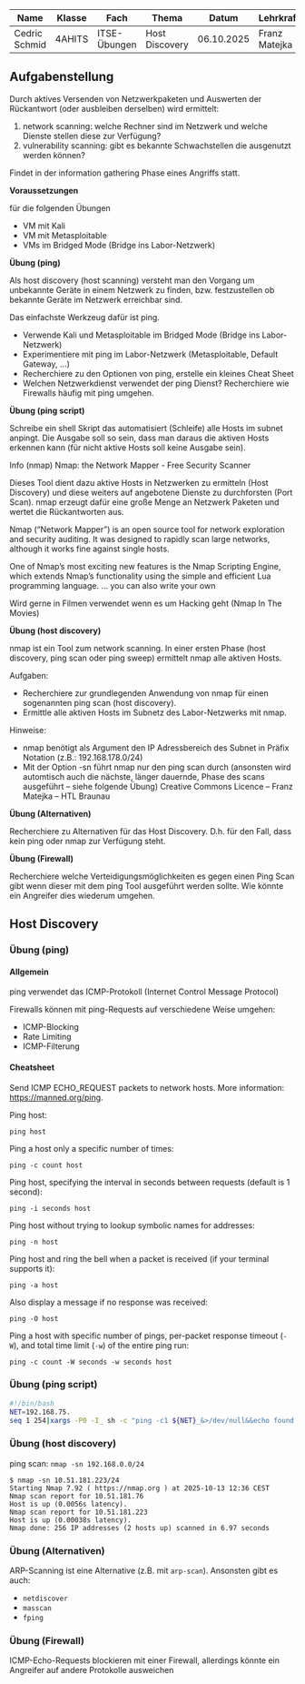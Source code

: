 | Name          | Klasse | Fach         | Thema          | Datum      | Lehrkraft     |
| ------------- | ------ | ------------ | -------------- | ---------- | ------------- |
| Cedric Schmid | 4AHITS | ITSE-Übungen | Host Discovery | 06.10.2025 | Franz Matejka |

## Aufgabenstellung

Durch aktives Versenden von Netzwerkpaketen und Auswerten der Rückantwort (oder ausbleiben derselben) wird ermittelt:

1. network scanning: welche Rechner sind im Netzwerk und welche Dienste stellen diese zur Verfügung?
2. vulnerability scanning: gibt es bekannte Schwachstellen die ausgenutzt werden können?

Findet in der information gathering Phase eines Angriffs statt.

**Voraussetzungen**

für die folgenden Übungen

- VM mit Kali
- VM mit Metasploitable
- VMs im Bridged Mode (Bridge ins Labor-Netzwerk)

**Übung (ping)**

Als host discovery (host scanning) versteht man den Vorgang um unbekannte Geräte in einem Netzwerk zu finden, bzw. festzustellen ob bekannte Geräte im Netzwerk erreichbar sind.

Das einfachste Werkzeug dafür ist ping.

- Verwende Kali und Metasploitable im Bridged Mode (Bridge ins Labor-Netzwerk)
- Experimentiere mit ping im Labor-Netzwerk (Metasploitable, Default Gateway, …)
- Recherchiere zu den Optionen von ping, erstelle ein kleines Cheat Sheet
- Welchen Netzwerkdienst verwendet der ping Dienst? Recherchiere wie Firewalls häufig mit ping umgehen.

**Übung (ping script)**

Schreibe ein shell Skript das automatisiert (Schleife) alle Hosts im subnet anpingt. Die Ausgabe soll so sein, dass man daraus die aktiven Hosts erkennen kann (für nicht aktive Hosts soll keine Ausgabe sein).

Info (nmap)
Nmap: the Network Mapper - Free Security Scanner

Dieses Tool dient dazu aktive Hosts in Netzwerken zu ermitteln (Host Discovery) und diese weiters auf angebotene Dienste zu durchforsten (Port Scan). nmap erzeugt dafür eine große Menge an Netzwerk Paketen und wertet die Rückantworten aus.

Nmap (“Network Mapper”) is an open source tool for network exploration and security auditing. It was designed to rapidly scan large networks, although it works fine against single hosts.

One of Nmap’s most exciting new features is the Nmap Scripting Engine, which extends Nmap’s functionality using the simple and efficient Lua programming language. … you can also write your own

Wird gerne in Filmen verwendet wenn es um Hacking geht (Nmap In The Movies)

**Übung (host discovery)**

nmap ist ein Tool zum network scanning. In einer ersten Phase (host discovery, ping scan oder ping sweep) ermittelt nmap alle aktiven Hosts.

Aufgaben:

- Recherchiere zur grundlegenden Anwendung von nmap für einen sogenannten ping scan (host discovery).
- Ermittle alle aktiven Hosts im Subnetz des Labor-Netzwerks mit nmap.

Hinweise:

- nmap benötigt als Argument den IP Adressbereich des Subnet in Präfix Notation (z.B.: 192.168.178.0/24)
- Mit der Option -sn führt nmap nur den ping scan durch (ansonsten wird automtisch auch die nächste, länger dauernde, Phase des scans ausgeführt – siehe folgende Übung)
Creative Commons Licence – Franz Matejka – HTL Braunau

**Übung (Alternativen)**

Recherchiere zu Alternativen für das Host Discovery. D.h. für den Fall, dass kein ping oder nmap zur Verfügung steht.

**Übung (Firewall)**

Recherchiere welche Verteidigungsmöglichkeiten es gegen einen Ping Scan gibt wenn dieser mit dem ping Tool ausgeführt werden sollte. Wie könnte ein Angreifer dies wiederum umgehen.

## Host Discovery

### Übung (ping)

#### Allgemein

ping verwendet das ICMP-Protokoll (Internet Control Message Protocol)

Firewalls können mit ping-Requests auf verschiedene Weise umgehen:

- ICMP-Blocking
- Rate Limiting
- ICMP-Filterung

#### Cheatsheet

Send ICMP ECHO_REQUEST packets to network hosts.
More information: <https://manned.org/ping>.

Ping host:

  `ping host`

Ping a host only a specific number of times:

  `ping -c count host`

Ping host, specifying the interval in seconds between requests (default is 1 second):

  `ping -i seconds host`

Ping host without trying to lookup symbolic names for addresses:

  `ping -n host`

Ping host and ring the bell when a packet is received (if your terminal supports it):

  `ping -a host`

Also display a message if no response was received:

  `ping -O host`

Ping a host with specific number of pings, per-packet response timeout (`-W`), and total time limit (`-w`) of the entire ping run:

  `ping -c count -W seconds -w seconds host`

### Übung (ping script)

```bash
#!/bin/bash
NET=192.168.75.
seq 1 254|xargs -P0 -I_ sh -c "ping -c1 ${NET}_&>/dev/null&&echo found: ${NET}_"
```

### Übung (host discovery)

ping scan: `nmap -sn 192.168.0.0/24`

```
$ nmap -sn 10.51.181.223/24
Starting Nmap 7.92 ( https://nmap.org ) at 2025-10-13 12:36 CEST
Nmap scan report for 10.51.181.76
Host is up (0.0056s latency).
Nmap scan report for 10.51.181.223
Host is up (0.00038s latency).
Nmap done: 256 IP addresses (2 hosts up) scanned in 6.97 seconds
```

### Übung (Alternativen)

ARP-Scanning ist eine Alternative (z.B. mit `arp-scan`). Ansonsten gibt es auch:

- `netdiscover`
- `masscan`
- `fping`

### Übung (Firewall)

ICMP-Echo-Requests blockieren mit einer Firewall, allerdings könnte ein Angreifer auf andere Protokolle ausweichen
